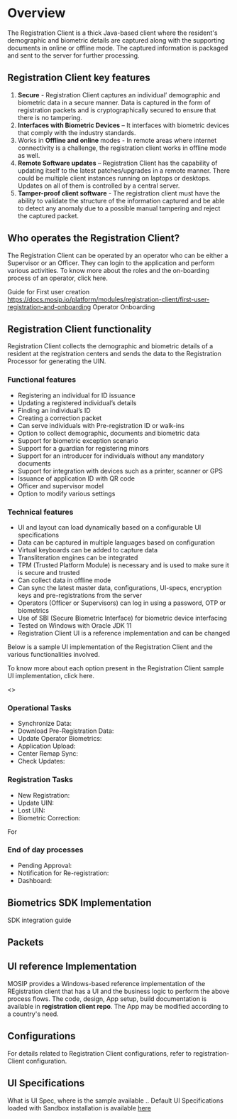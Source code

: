 # Overview

The Registration Client is a thick Java-based client where the resident's demographic and biometric details are captured along with the supporting documents in online or offline mode. The captured information is packaged and sent to the server for further processing.

## Registration Client key features

1.	**Secure** - Registration Client captures an individual’ demographic and biometric data in a secure manner. Data is captured in the form of registration packets and is  cryptographically secured to ensure that there is no tampering. 
2.	**Interfaces with Biometric Devices** – It interfaces with biometric devices that comply with the industry standards. 
3.	Works in **Offline and online** modes - In remote areas where internet connectivity is a challenge, the registration client works in offline mode as well. 
4.	**Remote Software updates**  – Registration Client has the capability of updating itself to the latest patches/upgrades in a remote manner. There could be multiple client instances running on laptops or desktops. Updates on all of them is controlled by a central server.
5.	**Tamper-proof client software** - The registration client must have the ability to validate the structure of the information captured and be able to detect any anomaly due to a possible manual tampering and reject the captured packet.

## Who operates the Registration Client?

The Registration Client can be operated by an operator who can be either a Supervisor or an Officer. They can login to the application and perform various activities.
To know more about the roles and the on-boarding process of an operator, click here.

Guide for First user creation https://docs.mosip.io/platform/modules/registration-client/first-user-registration-and-onboarding
Operator Onboarding

## Registration Client functionality

Registration Client collects the demographic and biometric details of a resident at the registration centers and sends the data to the Registration Processor for generating the UIN. 

### Functional features
*	Registering an individual for ID issuance
*	Updating a registered individual’s details
*	Finding an individual’s ID
*	Creating a correction packet
*	Can serve individuals with Pre-registration ID or walk-ins
*	Option to collect demographic, documents and biometric data
*	Support for biometric exception scenario
*	Support for a guardian for registering minors
*	Support for an introducer for individuals without any mandatory documents
*	Support for integration with devices such as a printer, scanner or GPS
*	Issuance of application ID with QR code
*	Officer and supervisor model
*	Option to modify various settings

### Technical features
*	UI and layout can load dynamically based on a configurable UI specifications
*	Data can be captured in multiple languages based on configuration
*	Virtual keyboards can be added to capture data
*	Transliteration engines can be integrated
*	TPM (Trusted Platform Module) is necessary and is used to make sure it is secure and trusted
*	Can collect data in offline mode
*	Can sync the latest master data, configurations, UI-specs, encryption keys and pre-registrations from the server
*	Operators (Officer or Supervisors) can log in using a password, OTP or biometrics
*	Use of SBI (Secure Biometric Interface) for biometric device interfacing
*	Tested on Windows with Oracle JDK 11
*	Registration Client UI is a reference implementation and can be changed

Below is a sample UI implementation of the Registration Client and the various functionalities involved.

To know more about each option present in the Registration Client sample UI implementation, click here.

<<Reg client entity diagram>>

### Operational Tasks

* Synchronize Data: 
* Download Pre-Registration Data:
* Update Operator Biometrics: 
* Application Upload:
* Center Remap Sync:
* Check Updates:

### Registration Tasks

* New Registration:
* Update UIN:
* Lost UIN:
* Biometric Correction:

For <refer to ID lifecycle management page>

### End of day processes

* Pending Approval:
* Notification for Re-registration:
* Dashboard:

## Biometrics SDK Implementation
  
  SDK integration guide
  

## Packets


## UI reference Implementation
MOSIP provides a Windows-based reference implementation of the REgistration client that has a UI and the business logic to perform the above process flows. The code, design, App setup, build documentation is available in **registration client repo**. The App may be modified according to a country's need.

## Configurations
For details related to Registration Client configurations, refer to registration-Client configuration.


## UI Specifications
  What is UI Spec, where is the sample available .. 
Default UI Specifications loaded with Sandbox installation is available [here](https://github.com/mosip/mosip-infra/blob/1.2.0_v3/deployment/v3/mosip/kernel/masterdata/xlsx/ui_spec.xlsx)


